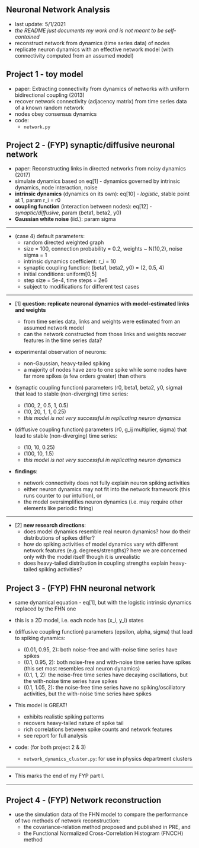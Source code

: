 ## Neuronal Network Analysis

* last update: 5/1/2021
* _the README just documents my work and is not meant to be self-contained_
* reconstruct network from dynamics (time series data) of nodes
* replicate neuron dynamics with an effective network model (with connectivity computed from an assumed model)

## Project 1 - toy model

* paper: Extracting connectivity from dynamics of networks with uniform bidirectional coupling (2013)
* recover network connectivity (adjacency matrix) from time series data of a known random network
* nodes obey consensus dynamics
* code:
    - ``network.py``

## Project 2 - (FYP) synaptic/diffusive neuronal network

* paper: Reconstructing links in directed networks from noisy dynamics (2017)
* simulate dynamics based on eq[1] - dynamics governed by intrinsic dynamics, node interaction, noise
* **intrinsic dynamics** (dynamics on its own): eq[10] - _logistic_, stable point at 1, param r_i = r0
* **coupling function** (interaction between nodes): eq[12] - _synaptic/diffusive_, param (beta1, beta2, y0)
* **Gaussian white noise** (iid.): param sigma

---

* (case 4) default parameters:
    - random directed weighted graph
    - size = 100, connection probability = 0.2, weights ~ N(10,2), noise sigma = 1
    - intrinsic dynamics coefficient: r_i = 10
    - synaptic coupling function: (beta1, beta2, y0) = (2, 0.5, 4)
    - initial conditions: uniform[0,5]
    - step size = 5e-4, time steps = 2e6
    - subject to modifications for different test cases

---

* [1] **question: replicate neuronal dynamics with model-estimated links and weights**
    - from time series data, links and weights were estimated from an assumed network model
    - can the network constructed from those links and weights recover features in the time series data?

* experimental observation of neurons:
    - non-Gaussian, heavy-tailed spiking
    - a majority of nodes have zero to one spike while some nodes have far more spikes (a few orders greater) than others

* (synaptic coupling function) parameters (r0, beta1, beta2, y0, sigma) that lead to stable (non-diverging) time series:
    - (100, 2, 0.5, 1, 0.5)
    - (10, 20, 1, 1, 0.25)
    - _this model is not very successful in replicating neuron dynamics_

* (diffusive coupling function) parameters (r0, g_ij multiplier, sigma) that lead to stable (non-diverging) time series:
    - (10, 10, 0.25)
    - (100, 10, 1.5)
    - _this model is not very successful in replicating neuron dynamics_

* **findings**:
    - network connectivity does not fully explain neuron spiking activities
    - either neuron dynamics may not fit into the network framework (this runs counter to our intuition), or
    - the model oversimplifies neuron dynamics (i.e. may require other elements like periodic firing)

---

* [2] **new research directions**:
    - does model dynamics resemble real neuron dynamics? how do their distributions of spikes differ?
    - how do spiking activities of model dynamics vary with different network features (e.g. degrees/strengths)? here we are concerned only with the model itself though it is unrealistic
    - does heavy-tailed distribution in coupling strengths explain heavy-tailed spiking activities?

## Project 3 - (FYP) FHN neuronal network

* same dynamical equation - eq[1], but with the logistic intrinsic dynamics replaced by the FHN one
* this is a 2D model, i.e. each node has (x_i, y_i) states

* (diffusive coupling function) parameters (epsilon, alpha, sigma) that lead to spiking dynamics:
    - (0.01, 0.95, 2): both noise-free and with-noise time series have spikes
    - (0.1, 0.95, 2): both noise-free and with-noise time series have spikes (this set most resembles real neuron dynamics)
    - (0.1, 1, 2): the noise-free time series have decaying oscillations, but the with-noise time series have spikes
    - (0.1, 1.05, 2): the noise-free time series have no spiking/oscillatory activities, but the with-noise time series have spikes

* This model is GREAT!
    - exhibits realistic spiking patterns
    - recovers heavy-tailed nature of spike tail
    - rich correlations between spike counts and network features
    - see report for full analysis

* code: (for both project 2 & 3)
    - ``network_dynamics_cluster.py``: for use in physics department clusters

---

* This marks the end of my FYP part I.

---

## Project 4 - (FYP) Network reconstruction

* use the simulation data of the FHN model to compare the performance of two methods of network reconstruction:
    - the covariance-relation method proposed and published in PRE, and
    - the Functional Normalized Cross-Correlation Histogram (FNCCH) method
